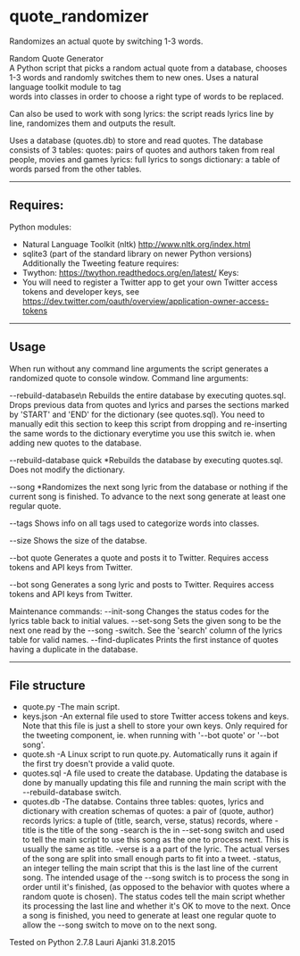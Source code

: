 # quote_randomizer
Randomizes an actual quote by switching 1-3 words.

Random Quote Generator                                         
A Python script that picks a random actual quote from a database, chooses 1-3 words and randomly
switches them to new ones. Uses a natural language toolkit module to tag    
words into classes in order to choose a right type of words to be replaced.

Can also be used to work with song lyrics: the script reads lyrics line
by line, randomizes them and outputs the result.

Uses a database (quotes.db) to store and read quotes. The database consists
of 3 tables:
quotes: pairs of quotes and authors taken from real people, movies and
        games
lyrics: full lyrics to songs
dictionary: a table of words parsed from the other tables.

---------
Requires:
---------
Python modules:
 * Natural Language Toolkit (nltk)
     http://www.nltk.org/index.html
 * sqlite3  (part of the standard library on newer Python versions)
Additionally the Tweeting feature requires:
 * Twython:
     https://twython.readthedocs.org/en/latest/
 Keys:
 * You will need to register a Twitter app to get your own Twitter access tokens and developer keys, see
     https://dev.twitter.com/oauth/overview/application-owner-access-tokens      

-----
Usage
-----
When run without any command line arguments the script generates a randomized quote to console window.
Command line arguments:

--rebuild-database\n
Rebuilds the entire database by executing quotes.sql. Drops previous data from quotes and lyrics and parses the sections marked by 'START' and 'END' for the dictionary (see quotes.sql). You need to manually edit this section to keep this script from dropping and re-inserting the same words to the dictionary everytime you use this switch ie. when adding new quotes to the database.

--rebuild-database quick
*Rebuilds the database by executing quotes.sql. Does not modify the dictionary.

--song
*Randomizes the next song lyric from the database or nothing if the current song is finished. To advance to the next song generate at least one regular quote.

--tags
Shows info on all tags used to categorize words into classes.

--size
Shows the size of the databse.

--bot quote
Generates a quote and posts it to Twitter. Requires access tokens and API keys from Twitter.

--bot song
Generates a song lyric and posts to Twitter. Requires access tokens and API keys from Twitter.

Maintenance commands:
--init-song
    Changes the status codes for the lyrics table back to initial values.
--set-song <name>
Sets the given song to be the next one read by the --song -switch. See the 'search' column of the lyrics table for valid names.
  --find-duplicates
Prints the first instance of quotes having a duplicate in the database.


--------------
File structure
--------------
* quote.py
   -The main script.
* keys.json
   -An external file used to store Twitter access tokens and keys. Note that this file is just a shell to store your own keys. Only required for the tweeting component, ie. when running with '--bot quote' or '--bot song'.
* quote.sh
   -A Linux script to run quote.py. Automatically runs it again if the first try doesn't provide a valid quote.
* quotes.sql
   -A file used to create the database. Updating the database is done by manually updating this file and running the main script with the --rebuild-database switch.
* quotes.db
   -The databse. Contains three tables: quotes, lyrics and dictionary with creation schemas of
quotes: a pair of (quote, author) records
   lyrics: a tuple of (title, search, verse, status) records, where
     -title is the title of the song
     -search is the <name> in --set-song <name> switch and used to tell the main script to use this song as the one to process next. This is usually the same as title.
     -verse is a a part of the lyric. The actual verses of the song are split into small enough parts to fit into a tweet.
     -status, an integer telling the main script that this is the last line of the current song. The intended usage of the --song switch is to process the song in order until it's finished, (as opposed to the behavior with quotes where a random quote is chosen). The status codes tell the main script whether its processing the last line and whether it's OK to move to the next. Once a song is finished, you need to generate at least one regular quote to allow the --song switch to move on to the next song.

Tested on Python 2.7.8
Lauri Ajanki 31.8.2015 
